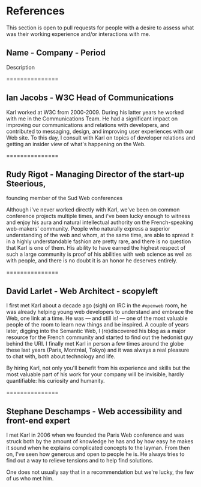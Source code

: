 # References #

This section is open to pull requests for people with a desire to assess what was their working experience and/or interactions with me.

## Name - Company - Period ##

Description

===============

## Ian Jacobs - W3C Head of Communications

Karl worked at W3C from 2000-2009. During his latter years he
worked with me in the Communications Team. He had a significant
impact on improving our communications and relations with developers,
and contributed to messaging, design, and improving user experiences
with our Web site. To this day, I consult with Karl on topics of
developer relations and getting an insider view of what's happening
on the Web.

===============

## Rudy Rigot - Managing Director of the start-up Steerious,
founding member of the Sud Web conferences

Although i've never worked directly with Karl, we've been on common conference
projects multiple times, and i've been lucky enough to witness and enjoy his
aura and natural intellectual authority on the French-speaking web-makers'
community. People who naturally express a superior understanding of the web
and whom, at the same time, are able to spread it in a highly understandable
fashion are pretty rare, and there is no question that Karl is one of them. His
ability to have earned the highest respect of such a large community is proof
of his abilities with web science as well as with people, and there is no doubt
it is an honor he deserves entirely.

===============

## David Larlet - Web Architect - scopyleft

I first met Karl about a decade ago (sigh) on IRC in the `#openweb` room, he was already helping young web developers to understand and embrace the Web, one link at a time. He was — and still is! — one of the most valuable people of the room to learn new things and be inspired. A couple of years later, digging into the Semantic Web, I (re)discovered his blog as a major resource for the French community and started to find out the hedonist guy behind the URI. I finally met Karl in person a few times around the globe these last years (Paris, Montréal, Tokyo) and it was always a real pleasure to chat with, both about technology and life.

By hiring Karl, not only you'll benefit from his experience and skills but the most valuable part of his work for your company will be invisible, hardly quantifiable: his curiosity and humanity.

===============

## Stephane Deschamps - Web accessibility and front-end expert

I met Karl in 2006 when we founded the Paris Web conference and was
struck both by the amount of knowledge he has and by how easy
he makes it sound when he explains complicated concepts to the layman.
From then on, I've seen how generous and open to people he is.
He always tries to find out a way to relieve tensions and to help find solutions.

One does not usually say that in a recommendation but we're lucky, the few of us who met him.

